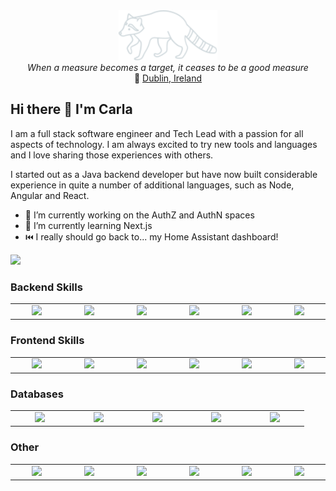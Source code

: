 <div align="center"><img src="./raccoon.svg" height="80px" /> </div>
<div align="center"><i>When a measure becomes a target, it ceases to be a good measure</i></div>
<div align="center">📍 <a href="https://maps.app.goo.gl/8KvgndUfJZQEbsxC6">Dublin, Ireland</a></div>

## Hi there 👋 I'm Carla

I am a full stack software engineer and Tech Lead with a passion for all aspects of technology. I am always excited to try new tools and languages and I love sharing those experiences with others.

I started out as a Java backend developer but have now built considerable experience in quite a number of additional languages, such as Node, Angular and React.

- 🔭 I’m currently working on the AuthZ and AuthN spaces
- 🌱 I’m currently learning Next.js
- ⏮️ I really should go back to... my Home Assistant dashboard!

<div><a href="https://github.com/csmateixeira/github-readme-stats"><img src="https://github-readme-stats.vercel.app/api/top-langs/?username=csmateixeira&theme=transparent&layout=compact" /></a></div>

### Backend Skills

<table>
  <tbody>
    <tr>
      <td width="80px" align="center">
        <img height=50 src="https://cdn.jsdelivr.net/gh/devicons/devicon/icons/nestjs/nestjs-original.svg" />
      </td>
      <td width="80px" align="center">
        <img height=50 src="https://cdn.jsdelivr.net/gh/devicons/devicon/icons/java/java-original.svg" />
      </td>
      <td width="80px" align="center">
        <img height=50 src="https://cdn.jsdelivr.net/gh/devicons/devicon/icons/scala/scala-original.svg" />
      </td>
      <td width="80px" align="center">
        <img height=50 src="https://cdn.jsdelivr.net/gh/devicons/devicon/icons/apachekafka/apachekafka-original.svg" />
      </td>
      <td width="80px" align="center">
        <img height=50 src="https://cdn.jsdelivr.net/gh/devicons/devicon/icons/graphql/graphql-plain.svg" />
      </td>
      <td width="80px" align="center">
        <img height=50 src="https://cdn.jsdelivr.net/gh/devicons/devicon/icons/openapi/openapi-original.svg" />
      </td>
    </tr>
  </tbody>
</table>

### Frontend Skills

<table>
  <tbody>
    <tr>
      <td width="80px" align="center">
        <img height=50 src="https://cdn.jsdelivr.net/gh/devicons/devicon/icons/react/react-original.svg" />
      </td>
      <td width="80px" align="center">
        <img height=50 src="https://cdn.jsdelivr.net/gh/devicons/devicon/icons/nextjs/nextjs-original.svg" />
      </td>
      <td width="80px" align="center">
        <img src="https://cdn.jsdelivr.net/gh/devicons/devicon/icons/rxjs/rxjs-original.svg" />
      </td>
      <td width="80px" align="center">
        <img height=50 src="https://cdn.jsdelivr.net/gh/devicons/devicon/icons/ionic/ionic-original.svg" />
      </td>
      <td width="80px" align="center">
        <img height=50 src="https://cdn.jsdelivr.net/gh/devicons/devicon/icons/angular/angular-original.svg" />
      </td>
      <td width="80px" align="center">
        <img height=50 src="https://cdn.jsdelivr.net/gh/devicons/devicon/icons/npm/npm-original-wordmark.svg" />
      </td>
    </tr>
  </tbody>
</table>

### Databases

<table>
  <tbody>
    <tr>
      <td width="80px" align="center">
        <img height=50 src="https://cdn.jsdelivr.net/gh/devicons/devicon/icons/mysql/mysql-original.svg" />
      </td>
      <td width="80px" align="center">
        <img height=50 src="https://cdn.jsdelivr.net/gh/devicons/devicon/icons/postgresql/postgresql-original.svg" />
      </td>
      <td width="80px" align="center">
        <img height=50 src="https://cdn.jsdelivr.net/gh/devicons/devicon/icons/oracle/oracle-original.svg" />
      </td>
      <td width="80px" align="center">
        <img height=50 src="https://cdn.jsdelivr.net/gh/devicons/devicon/icons/mongodb/mongodb-original.svg" />
      </td>
      <td width="80px" align="center">
        <img height=50 src="https://cdn.jsdelivr.net/gh/devicons/devicon/icons/dynamodb/dynamodb-original.svg" />
      </td>
    </tr>
  </tbody>
</table>

### Other

<table>
  <tbody>
    <tr>
      <td width="80px" align="center">
        <img height=50 src="https://cdn.jsdelivr.net/gh/devicons/devicon/icons/typescript/typescript-original.svg" />
      </td>
      <td width="80px" align="center">
        <img height=50 src="https://cdn.jsdelivr.net/gh/devicons/devicon/icons/r/r-original.svg" />
      </td>
      <td width="80px" align="center">
        <img height=50 src="https://cdn.jsdelivr.net/gh/devicons/devicon/icons/amazonwebservices/amazonwebservices-plain-wordmark.svg" />
      </td>
      <td width="80px" align="center">
        <img height=50 src="https://cdn.jsdelivr.net/gh/devicons/devicon/icons/azure/azure-original.svg" />
      </td>
      <td width="80px" align="center">
        <img height=50 src="https://cdn.jsdelivr.net/gh/devicons/devicon/icons/docker/docker-original.svg" />
      </td>
      <td width="80px" align="center">
        <img height=50 src="https://cdn.jsdelivr.net/gh/devicons/devicon/icons/intellij/intellij-original.svg" />
      </td>
    </tr>
  </tbody>
</table>

